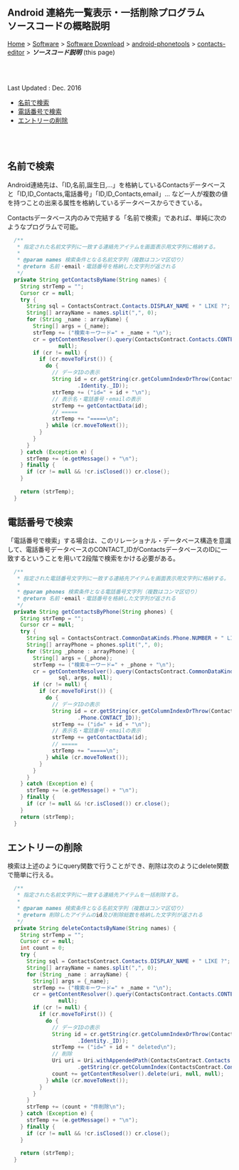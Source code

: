 ## Android 連絡先一覧表示・一括削除プログラム<br/>ソースコードの概略説明<!-- omit in toc -->

[Home](https://oasis3855.github.io/webpage/) > [Software](https://oasis3855.github.io/webpage/software/index.html) > [Software Download](https://oasis3855.github.io/webpage/software/software-download.html) > [android-phonetools](../) > [contacts-editor](README.md) > ***ソースコード説明*** (this page)

<br />
<br />

Last Updated : Dec. 2016

- [名前で検索](#名前で検索)
- [電話番号で検索](#電話番号で検索)
- [エントリーの削除](#エントリーの削除)

<br />
<br />

## 名前で検索

Android連絡先は、「ID,名前,誕生日,...」を格納しているContactsデータベースと「ID,ID_Contacts,電話番号」「ID,ID_Contacts,email」… など一人が複数の値を持つことの出来る属性を格納しているデータベースからできている。

Contactsデータベース内のみで完結する「名前で検索」であれば、単純に次のようなプログラムで可能。 

```Java
  /**
   * 指定された名前文字列に一致する連絡先アイテムを画面表示用文字列に格納する。
   *
   * @param names 検索条件となる名前文字列（複数はコンマ区切り）
   * @return 名前・email・電話番号を格納した文字列が返される
   */
  private String getContactsByName(String names) {
    String strTemp = "";
    Cursor cr = null;
    try {
      String sql = ContactsContract.Contacts.DISPLAY_NAME + " LIKE ?";
      String[] arrayName = names.split(",", 0);
      for (String _name : arrayName) {
        String[] args = {_name};
        strTemp += ("検索キーワード=" + _name + "\n");
        cr = getContentResolver().query(ContactsContract.Contacts.CONTENT_URI, null, sql, args,
                null);
        if (cr != null) {
          if (cr.moveToFirst()) {
            do {
              // データIDの表示
              String id = cr.getString(cr.getColumnIndexOrThrow(ContactsContract.CommonDataKinds
                      .Identity._ID));
              strTemp += ("id=" + id + "\n");
              // 表示名・電話番号・emailの表示
              strTemp += getContactData(id);
              // =====
              strTemp += "=====\n";
            } while (cr.moveToNext());
          }
        }
      }
    } catch (Exception e) {
      strTemp += (e.getMessage() + "\n");
    } finally {
      if (cr != null && !cr.isClosed()) cr.close();
    }
 
    return (strTemp);
  }
```

## 電話番号で検索

「電話番号で検索」する場合は、このリレーショナル・データベース構造を意識して、電話番号データベースのCONTACT_IDがContactsデータベースのIDに一致するということを用いて2段階で検索をかける必要がある。 

```Java
  /**
   * 指定された電話番号文字列に一致する連絡先アイテムを画面表示用文字列に格納する。
   *
   * @param phones 検索条件となる電話番号文字列（複数はコンマ区切り）
   * @return 名前・email・電話番号を格納した文字列が返される
   */
  private String getContactsByPhone(String phones) {
    String strTemp = "";
    Cursor cr = null;
    try {
      String sql = ContactsContract.CommonDataKinds.Phone.NUMBER + " LIKE ?";
      String[] arrayPhone = phones.split(",", 0);
      for (String _phone : arrayPhone) {
        String[] args = {_phone};
        strTemp += ("検索キーワード=" + _phone + "\n");
        cr = getContentResolver().query(ContactsContract.CommonDataKinds.Phone.CONTENT_URI, null,
                sql, args, null);
        if (cr != null) {
          if (cr.moveToFirst()) {
            do {
              // データIDの表示
              String id = cr.getString(cr.getColumnIndexOrThrow(ContactsContract.CommonDataKinds
                      .Phone.CONTACT_ID));
              strTemp += ("id=" + id + "\n");
              // 表示名・電話番号・emailの表示
              strTemp += getContactData(id);
              // =====
              strTemp += "=====\n";
            } while (cr.moveToNext());
          }
        }
      }
    } catch (Exception e) {
      strTemp += (e.getMessage() + "\n");
    } finally {
      if (cr != null && !cr.isClosed()) cr.close();
    }
    return (strTemp);
  }
```

## エントリーの削除

検索は上述のようにquery関数で行うことができ、削除は次のようにdelete関数で簡単に行える。 

```Java
  /**
   * 指定された名前文字列に一致する連絡先アイテムを一括削除する。
   *
   * @param names 検索条件となる名前文字列（複数はコンマ区切り）
   * @return 削除したアイテムのid及び削除総数を格納した文字列が返される
   */
  private String deleteContactsByName(String names) {
    String strTemp = "";
    Cursor cr = null;
    int count = 0;
    try {
      String sql = ContactsContract.Contacts.DISPLAY_NAME + " LIKE ?";
      String[] arrayName = names.split(",", 0);
      for (String _name : arrayName) {
        String[] args = {_name};
        strTemp += ("検索キーワード=" + _name + "\n");
        cr = getContentResolver().query(ContactsContract.Contacts.CONTENT_URI, null, sql, args,
                null);
        if (cr != null) {
          if (cr.moveToFirst()) {
            do {
              // データIDの表示
              String id = cr.getString(cr.getColumnIndexOrThrow(ContactsContract.CommonDataKinds
                      .Identity._ID));
              strTemp += ("id=" + id + " deleted\n");
              // 削除
              Uri uri = Uri.withAppendedPath(ContactsContract.Contacts.CONTENT_LOOKUP_URI, cr
                      .getString(cr.getColumnIndex(ContactsContract.Contacts.LOOKUP_KEY)));
              count += getContentResolver().delete(uri, null, null);
            } while (cr.moveToNext());
          }
        }
      }
      strTemp += (count + "件削除\n");
    } catch (Exception e) {
      strTemp += (e.getMessage() + "\n");
    } finally {
      if (cr != null && !cr.isClosed()) cr.close();
    }
 
    return (strTemp);
  }
```
